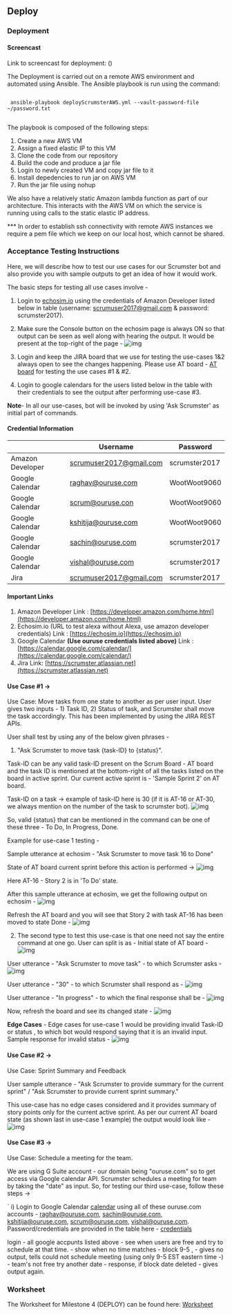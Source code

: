 ## Deploy

### Deployment

#### Screencast
Link to screencast for deployment: ()

The Deployment is carried out on a remote AWS environment and automated using Ansible. The Ansible playbook is run using the command:

```
 
 ansible-playbook deployScrumsterAWS.yml --vault-password-file ~/password.txt
 
 ```
 The playbook is composed of the following steps:
 1. Create a new AWS VM
 2. Assign a fixed elastic IP to this VM
 3. Clone the code from our repository
 4. Build the code and produce a jar file
 5. Login to newly created VM and copy jar file to it
 6. Install depedencies to run jar on AWS VM
 7. Run the jar file using nohup
 
We also have a relatively static Amazon lambda function as part of our architecture. This interacts with the AWS VM on which the service is running using calls to the static elastic IP address.
 
 *** In order to establish ssh connectivity with remote AWS instances we require a pem file which we keep on our local host, which cannot be shared.

### Acceptance Testing Instructions

Here, we will describe how to test our use cases for our Scrumster bot and also provide you with sample outputs to get an idea of how it would work.

The basic steps for testing all use cases involve -

1. Login to [echosim.io](https://echosim.io/) using the credentials of Amazon Developer listed below in table (username: scrumuser2017@gmail.com & password: scrumster2017).

2. Make sure the Console button on the echosim page is always ON so that output can be seen as well along with hearing the output. It would be present at the top-right of the page -
![img](https://github.ncsu.edu/rmuddur/Scrumster/blob/master/Alexa-Deploy/se1.PNG)

3. Login and keep the JIRA board that we use for testing the use-cases 1&2 always open to see the changes happening. Please use AT board - [AT board](https://scrumster.atlassian.net/secure/RapidBoard.jspa?rapidView=1&selectedIssue=AT-33) for testing the use cases #1 & #2.

4. Login to google calendars for the users listed below in the table with their credentials to see the output after performing use-case #3.

**Note**- In all our use-cases, bot will be invoked by using 'Ask Scrumster' as initial part of commands.

#### Credential Information

|   |Username|Password|
|---|---|---|
|Amazon Developer|scrumuser2017@gmail.com|scrumster2017|
|Google Calendar|raghav@ouruse.com|WootWoot9060|
|Google Calendar|scrum@ouruse.con|WootWoot9060|
|Google Calendar| kshitija@ouruse.com| WootWoot9060|
|Google Calendar| sachin@ouruse.com| scrumster2017|
|Google Calendar| vishal@ouruse.com| scrumster2017|
|Jira| scrumuser2017@gmail.com| scrumster2017|

#### Important Links

1. Amazon Developer Link : [https://developer.amazon.com/home.html](https://developer.amazon.com/home.html)
2. Echosim.io (URL to test alexa without Alexa, use amazon developer credentials) Link : [https://echosim.io](https://echosim.io)
3. Google Calendar **(Use ouruse credentials listed above)** Link : [https://calendar.google.com/calendar/](https://calendar.google.com/calendar/)
4. Jira Link: [https://scrumster.atlassian.net](https://scrumster.atlassian.net) 

#### Use Case #1 ->

Use Case: Move tasks from one state to another as per user input.
User gives two inputs - 1) Task ID, 2) Status of task, and Scrumster shall move the task accordingly. This has been implemented by using the JIRA REST APIs. 

User shall test by using any of the below given phrases - 
1. "Ask Scrumster to move task {task-ID} to {status}". 

Task-ID can be any valid task-ID present on the Scrum Board - AT board and the task ID is mentioned at the bottom-right of all the tasks listed on the board in active sprint. Our current active sprint is - 'Sample Sprint 2' on AT board.

Task-ID on a task -> example of task-ID here is 30 (if it is AT-16 or AT-30, we always mention on the number of the task to scrumster bot).
![img](https://github.ncsu.edu/rmuddur/Scrumster/blob/master/Alexa-Deploy/se2.PNG)

So, valid {status} that can be mentioned in the command can be one of these three - To Do, In Progress, Done.

Example for use-case 1 testing -

Sample utterance at echosim - "Ask Scrumster to move task 16 to Done"

State of AT board current sprint before this action is performed ->
![img](https://github.ncsu.edu/rmuddur/Scrumster/blob/master/Alexa-Deploy/se3.PNG)

Here AT-16 - Story 2 is in 'To Do' state.

After this sample utterance at echosim, we get the following output on echosim -
![img](https://github.ncsu.edu/rmuddur/Scrumster/blob/master/Alexa-Deploy/se4.PNG)

Refresh the AT board and you will see that Story 2 with task AT-16 has been moved to state Done -
![img](https://github.ncsu.edu/rmuddur/Scrumster/blob/master/Alexa-Deploy/se5.PNG)

2. The second type to test this use-case is that one need not say the entire command at one go. User can split is as -
Initial state of AT board -
![img](https://github.ncsu.edu/rmuddur/Scrumster/blob/master/Alexa-Deploy/se5.PNG)

User utterance - "Ask Scrumster to move task" - to which Scrumster asks -
![img](https://github.ncsu.edu/rmuddur/Scrumster/blob/master/Alexa-Deploy/se6.PNG)

User utterance - "30"  - to which Scrumster shall respond as -
![img](https://github.ncsu.edu/rmuddur/Scrumster/blob/master/Alexa-Deploy/se7.PNG)

User utterance - "In progress" - to which the final response shall be -
![img](https://github.ncsu.edu/rmuddur/Scrumster/blob/master/Alexa-Deploy/se8.PNG)

Now, refresh the board and see its changed state -
![img](https://github.ncsu.edu/rmuddur/Scrumster/blob/master/Alexa-Deploy/se9.PNG)


**Edge Cases** - Edge cases for use-case 1 would be providing invalid Task-ID or status , to which bot would respond saying that it is an invalid input. Sample response for invalid status -
![img](https://github.ncsu.edu/rmuddur/Scrumster/blob/master/Alexa-Deploy/se11.PNG)


#### Use Case #2 ->

Use Case: Sprint Summary and Feedback

User sample utterance - "Ask Scrumster to provide summary for the current sprint" / "Ask Scrumster to provide current sprint summary."

This use-case has no edge cases considered and it provides summary of story points only for the current active sprint. As per our current AT board state (as shown last in use-case 1 example) the output would look like -
![img](https://github.ncsu.edu/rmuddur/Scrumster/blob/master/Alexa-Deploy/se10.PNG)

#### Use Case #3 ->

Use Case: Schedule a meeting for the team.


We are using G Suite account - our domain being "ouruse.com" so to get access via Google calendar API. Scrumster schedules a meeting for team by taking the "date" as input. So, for testing our third use-case, follow these steps ->

`
i) Login to Google Calendar [calendar](https://calendar.google.com/calendar/render) using all of these ouruse.com accounts - raghav@ouruse.com, sachin@ouruse.com, kshitija@ouruse.com, scrum@ouruse.com, vishal@ouruse.com. Password/credentials are provided in the table here - [credentials]()









login - all google accpunts listed above - see when users are free and try to schedule at that time. - show when no time matches - block 9-5 , - gives no output, tells could not schedule meeting (using only 9-5 EST eastern time -) - team's not free try another date - response, if block date deleted - gives output again. 


### Worksheet
The Worksheet for Milestone 4 (DEPLOY) can be found here: [Worksheet](https://github.ncsu.edu/rmuddur/Scrumster/blob/master/Alexa-Deploy/WORKSHEET.md)
